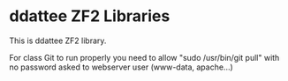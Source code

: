 # ddattee ZF2 Libraries

This is ddattee ZF2 library.

For class Git to run properly you need to allow "sudo /usr/bin/git pull" with no password asked to webserver user (www-data, apache...)